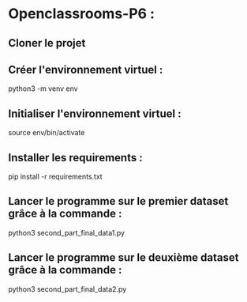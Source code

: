 # Openclassrooms-P6 :

## Cloner le projet

## Créer l'environnement virtuel :
python3 -m venv env

## Initialiser l'environnement virtuel :
source env/bin/activate

## Installer les requirements :
pip install -r requirements.txt

## Lancer le programme sur le premier dataset grâce à la commande :
python3 second_part_final_data1.py

## Lancer le programme sur le deuxième dataset grâce à la commande :
python3 second_part_final_data2.py

